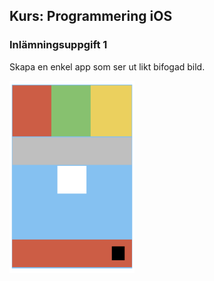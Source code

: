 ## Kurs: Programmering iOS 

### Inlämningsuppgift 1

Skapa en enkel app som ser ut likt bifogad bild. 


<img src="Images/iOS1.png" alt="Uppgift 1 iOS" width="200"/>
